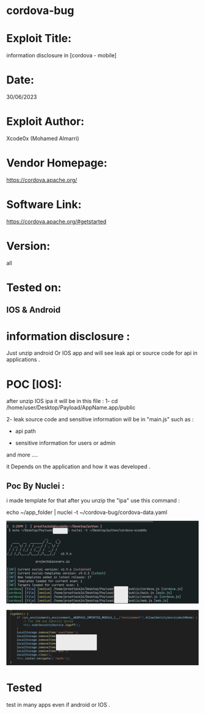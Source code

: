 # cordova-bug

# Exploit Title: 
information disclosure  in [cordova - mobile]
# Date: 
30/06/2023
# Exploit Author: 
Xcode0x (Mohamed Almarri)
# Vendor Homepage: 
https://cordova.apache.org/
# Software Link: 
https://cordova.apache.org/#getstarted
# Version: 
all
# Tested on: 
IOS & Android 
----
# information disclosure  :
Just unzip android Or IOS app and will see leak api or source code for api in applications .
# POC [IOS]:
after unzip IOS ipa it will be in this file :
1- cd /home/user/Desktop/Payload/AppName.app/public

2- leak source code and sensitive information will be in "main.js"  such as :

* api path 

* sensitive information  for users or admin

and more ....

it Depends on the application and how it was developed .

## Poc By Nuclei :

i made template for that after you unzip the "ipa" use this command :

echo ~/app_folder | nuclei -t ~/cordova-bug/cordova-data.yaml

 ![Script](https://github.com/xcodeOn1/cordova-bug/blob/main/poc.png)

 ![Script](https://github.com/xcodeOn1/cordova-bug/blob/main/token.png)

 # Tested 

 test in many apps even if android or IOS .
